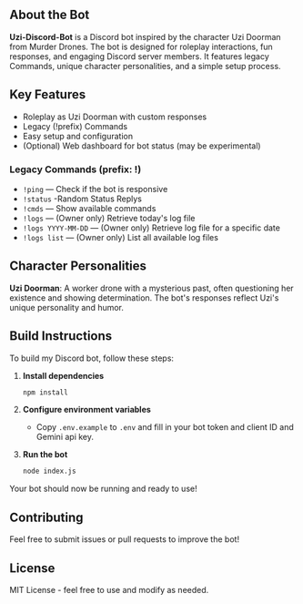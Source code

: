## About the Bot

**Uzi-Discord-Bot** is a Discord bot inspired by the character Uzi Doorman from Murder Drones. The bot is designed for roleplay interactions, fun responses, and engaging Discord server members. It features legacy Commands, unique character personalities, and a simple setup process.

## Key Features
- Roleplay as Uzi Doorman with custom responses
- Legacy (!prefix) Commands
- Easy setup and configuration
- (Optional) Web dashboard for bot status (may be experimental)


### Legacy Commands (prefix: !)

- `!ping` — Check if the bot is responsive
- `!status` -Random Status Replys 
- `!cmds` — Show available commands
- `!logs` — (Owner only) Retrieve today's log file
- `!logs YYYY-MM-DD` — (Owner only) Retrieve log file for a specific date
- `!logs list` — (Owner only) List all available log files

## Character Personalities

**Uzi Doorman**: A worker drone with a mysterious past, often questioning her existence and showing determination. The bot's responses reflect Uzi's unique personality and humor.

## Build Instructions
To build my Discord bot, follow these steps:

1. **Install dependencies**
   ```bash
   npm install
   ```

2. **Configure environment variables**
   - Copy `.env.example` to `.env` and fill in your bot token and client ID and Gemini api key.


3. **Run the bot**
   ```bash
   node index.js
   ```

Your bot should now be running and ready to use!

## Contributing
Feel free to submit issues or pull requests to improve the bot!

## License
MIT License - feel free to use and modify as needed.